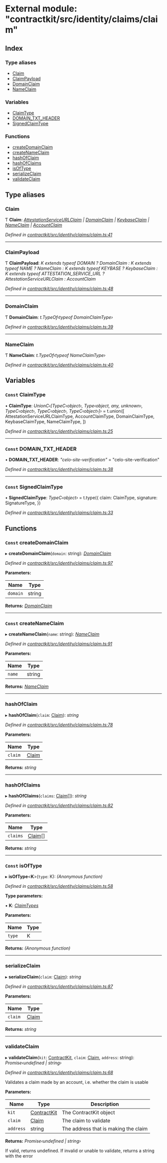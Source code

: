# External module: "contractkit/src/identity/claims/claim"

## Index

### Type aliases

* [Claim](_contractkit_src_identity_claims_claim_.md#claim)
* [ClaimPayload](_contractkit_src_identity_claims_claim_.md#claimpayload)
* [DomainClaim](_contractkit_src_identity_claims_claim_.md#domainclaim)
* [NameClaim](_contractkit_src_identity_claims_claim_.md#nameclaim)

### Variables

* [ClaimType](_contractkit_src_identity_claims_claim_.md#const-claimtype)
* [DOMAIN_TXT_HEADER](_contractkit_src_identity_claims_claim_.md#const-domain_txt_header)
* [SignedClaimType](_contractkit_src_identity_claims_claim_.md#const-signedclaimtype)

### Functions

* [createDomainClaim](_contractkit_src_identity_claims_claim_.md#const-createdomainclaim)
* [createNameClaim](_contractkit_src_identity_claims_claim_.md#const-createnameclaim)
* [hashOfClaim](_contractkit_src_identity_claims_claim_.md#hashofclaim)
* [hashOfClaims](_contractkit_src_identity_claims_claim_.md#hashofclaims)
* [isOfType](_contractkit_src_identity_claims_claim_.md#const-isoftype)
* [serializeClaim](_contractkit_src_identity_claims_claim_.md#serializeclaim)
* [validateClaim](_contractkit_src_identity_claims_claim_.md#validateclaim)

## Type aliases

###  Claim

Ƭ **Claim**: *[AttestationServiceURLClaim](_contractkit_src_identity_claims_attestation_service_url_.md#attestationserviceurlclaim) | [DomainClaim](_contractkit_src_identity_claims_claim_.md#domainclaim) | [KeybaseClaim](_contractkit_src_identity_claims_keybase_.md#keybaseclaim) | [NameClaim](_contractkit_src_identity_claims_claim_.md#nameclaim) | [AccountClaim](_contractkit_src_identity_claims_account_.md#accountclaim)*

*Defined in [contractkit/src/identity/claims/claim.ts:41](https://github.com/celo-org/celo-monorepo/blob/master/packages/contractkit/src/identity/claims/claim.ts#L41)*

___

###  ClaimPayload

Ƭ **ClaimPayload**: *K extends typeof DOMAIN ? DomainClaim : K extends typeof NAME ? NameClaim : K extends typeof KEYBASE ? KeybaseClaim : K extends typeof ATTESTATION_SERVICE_URL ? AttestationServiceURLClaim : AccountClaim*

*Defined in [contractkit/src/identity/claims/claim.ts:48](https://github.com/celo-org/celo-monorepo/blob/master/packages/contractkit/src/identity/claims/claim.ts#L48)*

___

###  DomainClaim

Ƭ **DomainClaim**: *t.TypeOf‹typeof DomainClaimType›*

*Defined in [contractkit/src/identity/claims/claim.ts:39](https://github.com/celo-org/celo-monorepo/blob/master/packages/contractkit/src/identity/claims/claim.ts#L39)*

___

###  NameClaim

Ƭ **NameClaim**: *t.TypeOf‹typeof NameClaimType›*

*Defined in [contractkit/src/identity/claims/claim.ts:40](https://github.com/celo-org/celo-monorepo/blob/master/packages/contractkit/src/identity/claims/claim.ts#L40)*

## Variables

### `Const` ClaimType

• **ClaimType**: *UnionC‹[TypeC‹object›, Type‹object, any, unknown›, TypeC‹object›, TypeC‹object›, TypeC‹object›]›* = t.union([
  AttestationServiceURLClaimType,
  AccountClaimType,
  DomainClaimType,
  KeybaseClaimType,
  NameClaimType,
])

*Defined in [contractkit/src/identity/claims/claim.ts:25](https://github.com/celo-org/celo-monorepo/blob/master/packages/contractkit/src/identity/claims/claim.ts#L25)*

___

### `Const` DOMAIN_TXT_HEADER

• **DOMAIN_TXT_HEADER**: *"celo-site-verification"* = "celo-site-verification"

*Defined in [contractkit/src/identity/claims/claim.ts:38](https://github.com/celo-org/celo-monorepo/blob/master/packages/contractkit/src/identity/claims/claim.ts#L38)*

___

### `Const` SignedClaimType

• **SignedClaimType**: *TypeC‹object›* = t.type({
  claim: ClaimType,
  signature: SignatureType,
})

*Defined in [contractkit/src/identity/claims/claim.ts:33](https://github.com/celo-org/celo-monorepo/blob/master/packages/contractkit/src/identity/claims/claim.ts#L33)*

## Functions

### `Const` createDomainClaim

▸ **createDomainClaim**(`domain`: string): *[DomainClaim](_contractkit_src_identity_claims_claim_.md#domainclaim)*

*Defined in [contractkit/src/identity/claims/claim.ts:97](https://github.com/celo-org/celo-monorepo/blob/master/packages/contractkit/src/identity/claims/claim.ts#L97)*

**Parameters:**

Name | Type |
------ | ------ |
`domain` | string |

**Returns:** *[DomainClaim](_contractkit_src_identity_claims_claim_.md#domainclaim)*

___

### `Const` createNameClaim

▸ **createNameClaim**(`name`: string): *[NameClaim](_contractkit_src_identity_claims_claim_.md#nameclaim)*

*Defined in [contractkit/src/identity/claims/claim.ts:91](https://github.com/celo-org/celo-monorepo/blob/master/packages/contractkit/src/identity/claims/claim.ts#L91)*

**Parameters:**

Name | Type |
------ | ------ |
`name` | string |

**Returns:** *[NameClaim](_contractkit_src_identity_claims_claim_.md#nameclaim)*

___

###  hashOfClaim

▸ **hashOfClaim**(`claim`: [Claim](_contractkit_src_identity_claims_claim_.md#claim)): *string*

*Defined in [contractkit/src/identity/claims/claim.ts:78](https://github.com/celo-org/celo-monorepo/blob/master/packages/contractkit/src/identity/claims/claim.ts#L78)*

**Parameters:**

Name | Type |
------ | ------ |
`claim` | [Claim](_contractkit_src_identity_claims_claim_.md#claim) |

**Returns:** *string*

___

###  hashOfClaims

▸ **hashOfClaims**(`claims`: [Claim](_contractkit_src_identity_claims_claim_.md#claim)[]): *string*

*Defined in [contractkit/src/identity/claims/claim.ts:82](https://github.com/celo-org/celo-monorepo/blob/master/packages/contractkit/src/identity/claims/claim.ts#L82)*

**Parameters:**

Name | Type |
------ | ------ |
`claims` | [Claim](_contractkit_src_identity_claims_claim_.md#claim)[] |

**Returns:** *string*

___

### `Const` isOfType

▸ **isOfType**<**K**>(`type`: K): *(Anonymous function)*

*Defined in [contractkit/src/identity/claims/claim.ts:58](https://github.com/celo-org/celo-monorepo/blob/master/packages/contractkit/src/identity/claims/claim.ts#L58)*

**Type parameters:**

▪ **K**: *[ClaimTypes](../enums/_contractkit_src_identity_claims_types_.claimtypes.md)*

**Parameters:**

Name | Type |
------ | ------ |
`type` | K |

**Returns:** *(Anonymous function)*

___

###  serializeClaim

▸ **serializeClaim**(`claim`: [Claim](_contractkit_src_identity_claims_claim_.md#claim)): *string*

*Defined in [contractkit/src/identity/claims/claim.ts:87](https://github.com/celo-org/celo-monorepo/blob/master/packages/contractkit/src/identity/claims/claim.ts#L87)*

**Parameters:**

Name | Type |
------ | ------ |
`claim` | [Claim](_contractkit_src_identity_claims_claim_.md#claim) |

**Returns:** *string*

___

###  validateClaim

▸ **validateClaim**(`kit`: [ContractKit](../classes/_contractkit_src_kit_.contractkit.md), `claim`: [Claim](_contractkit_src_identity_claims_claim_.md#claim), `address`: string): *Promise‹undefined | string›*

*Defined in [contractkit/src/identity/claims/claim.ts:68](https://github.com/celo-org/celo-monorepo/blob/master/packages/contractkit/src/identity/claims/claim.ts#L68)*

Validates a claim made by an account, i.e. whether the claim is usable

**Parameters:**

Name | Type | Description |
------ | ------ | ------ |
`kit` | [ContractKit](../classes/_contractkit_src_kit_.contractkit.md) | The ContractKit object |
`claim` | [Claim](_contractkit_src_identity_claims_claim_.md#claim) | The claim to validate |
`address` | string | The address that is making the claim |

**Returns:** *Promise‹undefined | string›*

If valid, returns undefined. If invalid or unable to validate, returns a string with the error
